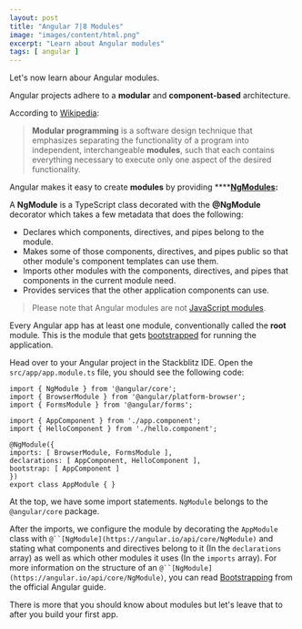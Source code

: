 ```yaml
---
layout: post
title: "Angular 7|8 Modules"
image: "images/content/html.png"
excerpt: "Learn about Angular modules"
tags: [ angular ] 
---
```


Let's now learn abour Angular modules.
 
Angular projects adhere to a **modular** and **component-based** architecture. 

According to [Wikipedia](https://en.wikipedia.org/wiki/Modular_programming):


> **Modular programming** is a software design technique that emphasizes separating the functionality of a program into independent, interchangeable **modules**, such that each contains everything necessary to execute only one aspect of the desired functionality.

Angular makes it easy to create **modules** by providing ****[**NgModules**](https://angular.io/guide/ngmodules)**:**

A **NgModule** is a TypeScript class decorated with the **@NgModule** decorator which takes a few metadata that does the following:


- Declares which components, directives, and pipes belong to the module.
- Makes some of those components, directives, and pipes public so that other module's component templates can use them.
- Imports other modules with the components, directives, and pipes that components in the current module need.
- Provides services that the other application components can use.

> Please note that Angular modules are not [JavaScript modules](https://www.techiediaries.com/es-modules-import-export-default/).

Every Angular app has at least one module, conventionally called the **root** module. This is the module that gets [bootstrapped](https://angular.io/guide/bootstrapping) for running the application.

Head over to your Angular project in the Stackblitz IDE. Open the `src/app/app.module.ts` file, you should see the following code:


    import { NgModule } from '@angular/core';
    import { BrowserModule } from '@angular/platform-browser';
    import { FormsModule } from '@angular/forms';
    
    import { AppComponent } from './app.component';
    import { HelloComponent } from './hello.component';
    
    @NgModule({
    imports: [ BrowserModule, FormsModule ],
    declarations: [ AppComponent, HelloComponent ],
    bootstrap: [ AppComponent ]
    })
    export class AppModule { }

At the top, we have some import statements. `NgModule` belongs to the `@angular/core` package.

After the imports, we configure the module by decorating the `AppModule` class with `@``[NgModule](https://angular.io/api/core/NgModule)` and stating what components and directives belong to it (In the `declarations` array) as well as which other modules it uses (In the `imports` array). For more information on the structure of an `@``[NgModule](https://angular.io/api/core/NgModule)`, you can read [Bootstrapping](https://angular.io/guide/bootstrapping) from the official Angular guide.


There is more that you should know about modules but let's leave that to after you build your first app.
